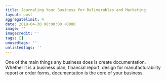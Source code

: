 ```yaml
---
title: Journaling Your Business for Deliverables and Marketing
layout: post
aggregatelimit: 4
date: 2018-04-30 00:00:00 +0000
image: ''
imagecredit: ''
tags: []
unusedtags: ''
unlistedtags: ''
---
```

One of the main things any business does is create documentation. Whether it is a business plan, financial report, design for manufacturability report or order forms, documentation is the core of your business. 